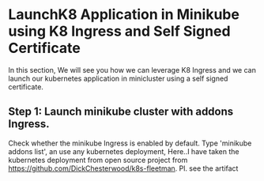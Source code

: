 # LaunchK8 Application in Minikube using K8 Ingress and Self Signed Certificate
In this section, We will see you how we can  leverage K8 Ingress and we can launch our kubernetes application in minicluster using a self signed certificate.

## Step 1: Launch minikube cluster with addons Ingress.
Check whether the minikube Ingress is enabled by default. Type 'minikube addons list', 
an use any kubernetes deployment, Here..I have taken the kubernetes deployment from open source project from https://github.com/DickChesterwood/k8s-fleetman.
Pl. see the artifact

